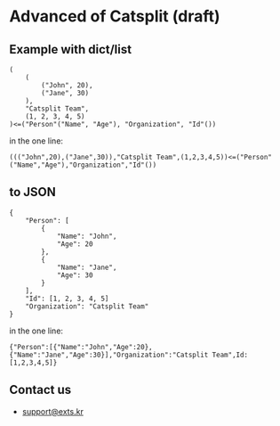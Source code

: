 # Advanced of Catsplit (draft)

## Example with dict/list
```
(
    (
        ("John", 20),
        ("Jane", 30)
    ),
    "Catsplit Team",
    (1, 2, 3, 4, 5)
)<=("Person"("Name", "Age"), "Organization", "Id"())
```

in the one line:

`((("John",20),("Jane",30)),"Catsplit Team",(1,2,3,4,5))<=("Person"("Name","Age"),"Organization","Id"())`

## to JSON
```
{
    "Person": [
        {
            "Name": "John",
            "Age": 20
        },
        {
            "Name": "Jane",
            "Age": 30
        }
    ],
    "Id": [1, 2, 3, 4, 5]
    "Organization": "Catsplit Team"
}
```

in the one line:

`{"Person":[{"Name":"John","Age":20},{"Name":"Jane","Age":30}],"Organization":"Catsplit Team",Id:[1,2,3,4,5]}`

## Contact us
- support@exts.kr
